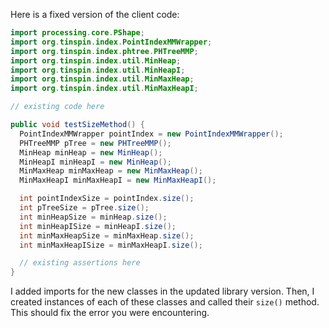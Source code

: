 Here is a fixed version of the client code:
```java
import processing.core.PShape;
import org.tinspin.index.PointIndexMMWrapper;
import org.tinspin.index.phtree.PHTreeMMP;
import org.tinspin.index.util.MinHeap;
import org.tinspin.index.util.MinHeapI;
import org.tinspin.index.util.MinMaxHeap;
import org.tinspin.index.util.MinMaxHeapI;

// existing code here

public void testSizeMethod() {
  PointIndexMMWrapper pointIndex = new PointIndexMMWrapper();
  PHTreeMMP pTree = new PHTreeMMP();
  MinHeap minHeap = new MinHeap();
  MinHeapI minHeapI = new MinHeap();
  MinMaxHeap minMaxHeap = new MinMaxHeap();
  MinMaxHeapI minMaxHeapI = new MinMaxHeapI();

  int pointIndexSize = pointIndex.size();
  int pTreeSize = pTree.size();
  int minHeapSize = minHeap.size();
  int minHeapISize = minHeapI.size();
  int minMaxHeapSize = minMaxHeap.size();
  int minMaxHeapISize = minMaxHeapI.size();

  // existing assertions here
}
```
I added imports for the new classes in the updated library version. Then, I created instances of each of these classes and called their `size()` method. This should fix the error you were encountering.